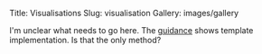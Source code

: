 Title: Visualisations
Slug: visualisation
Gallery: images/gallery


I'm unclear what needs to go here. The [guidance](https://github.com/hunt3r/pelican-gallery#template-implementation) shows template implementation.  Is that the only method?
